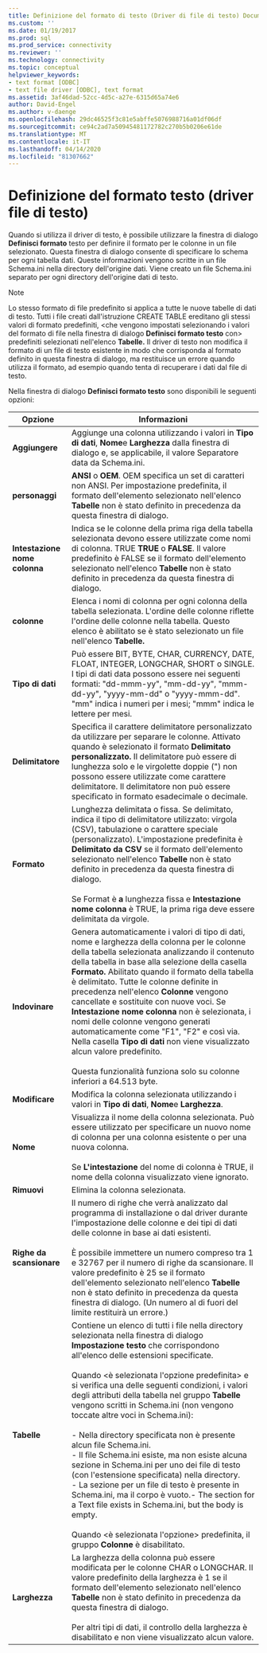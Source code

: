 ```yaml
---
title: Definizione del formato di testo (Driver di file di testo) Documenti Microsoft
ms.custom: ''
ms.date: 01/19/2017
ms.prod: sql
ms.prod_service: connectivity
ms.reviewer: ''
ms.technology: connectivity
ms.topic: conceptual
helpviewer_keywords:
- text format [ODBC]
- text file driver [ODBC], text format
ms.assetid: 3af46dad-52cc-4d5c-a27e-6315d65a74e6
author: David-Engel
ms.author: v-daenge
ms.openlocfilehash: 29dc46525f3c81e5abffe5076988716a01df06df
ms.sourcegitcommit: ce94c2ad7a50945481172782c270b5b0206e61de
ms.translationtype: MT
ms.contentlocale: it-IT
ms.lasthandoff: 04/14/2020
ms.locfileid: "81307662"
---
```

# <a name="defining-text-format-text-file-driver"></a>Definizione del formato testo (driver file di testo)
Quando si utilizza il driver di testo, è possibile utilizzare la finestra di dialogo **Definisci formato** testo per definire il formato per le colonne in un file selezionato. Questa finestra di dialogo consente di specificare lo schema per ogni tabella dati. Queste informazioni vengono scritte in un file Schema.ini nella directory dell'origine dati. Viene creato un file Schema.ini separato per ogni directory dell'origine dati di testo.  
  
> [!NOTE]  
>  Lo stesso formato di file predefinito si applica a tutte le nuove tabelle di dati di testo. Tutti i file creati dall'istruzione CREATE TABLE ereditano gli stessi valori di formato predefiniti, \<che vengono impostati selezionando i valori del formato di file nella finestra di dialogo **Definisci formato testo** con> predefiniti selezionati nell'elenco **Tabelle.** Il driver di testo non modifica il formato di un file di testo esistente in modo che corrisponda al formato definito in questa finestra di dialogo, ma restituisce un errore quando utilizza il formato, ad esempio quando tenta di recuperare i dati dal file di testo.  
  
 Nella finestra di dialogo **Definisci formato testo** sono disponibili le seguenti opzioni:  
  
|Opzione|Informazioni|  
|------------|-----------------|  
|**Aggiungere**|Aggiunge una colonna utilizzando i valori in **Tipo di dati**, **Nome**e **Larghezza** dalla finestra di dialogo e, se applicabile, il valore Separatore data da Schema.ini.|  
|**personaggi**|**ANSI** o **OEM**. OEM specifica un set di caratteri non ANSI. Per impostazione predefinita, il formato dell'elemento selezionato nell'elenco **Tabelle** non è stato definito in precedenza da questa finestra di dialogo.|  
|**Intestazione nome colonna**|Indica se le colonne della prima riga della tabella selezionata devono essere utilizzate come nomi di colonna. TRUE **TRUE** o **FALSE**. Il valore predefinito è FALSE se il formato dell'elemento selezionato nell'elenco **Tabelle** non è stato definito in precedenza da questa finestra di dialogo.|  
|**colonne**|Elenca i nomi di colonna per ogni colonna della tabella selezionata. L'ordine delle colonne riflette l'ordine delle colonne nella tabella. Questo elenco è abilitato se è stato selezionato un file nell'elenco **Tabelle.**|  
|**Tipo di dati**|Può essere BIT, BYTE, CHAR, CURRENCY, DATE, FLOAT, INTEGER, LONGCHAR, SHORT o SINGLE. I tipi di dati data possono essere nei seguenti formati: "dd-mmm-yy", "mm-dd-yy", "mmm-dd-yy", "yyyy-mm-dd" o "yyyy-mmm-dd". "mm" indica i numeri per i mesi; "mmm" indica le lettere per mesi.|  
|**Delimitatore**|Specifica il carattere delimitatore personalizzato da utilizzare per separare le colonne. Attivato quando è selezionato il formato **Delimitato personalizzato.** Il delimitatore può essere di lunghezza solo e le virgolette doppie (") non possono essere utilizzate come carattere delimitatore. Il delimitatore non può essere specificato in formato esadecimale o decimale.|  
|**Formato**|Lunghezza delimitata o fissa. Se delimitato, indica il tipo di delimitatore utilizzato: virgola (CSV), tabulazione o carattere speciale (personalizzato). L'impostazione predefinita è **Delimitato da CSV** se il formato dell'elemento selezionato nell'elenco **Tabelle** non è stato definito in precedenza da questa finestra di dialogo.<br /><br /> Se Format è **a** lunghezza fissa e **Intestazione nome colonna** è TRUE, la prima riga deve essere delimitata da virgole.|  
|**Indovinare**|Genera automaticamente i valori di tipo di dati, nome e larghezza della colonna per le colonne della tabella selezionata analizzando il contenuto della tabella in base alla selezione della casella **Formato.** Abilitato quando il formato della tabella è delimitato. Tutte le colonne definite in precedenza nell'elenco **Colonne** vengono cancellate e sostituite con nuove voci. Se **Intestazione nome colonna** non è selezionata, i nomi delle colonne vengono generati automaticamente come "F1", "F2" e così via. Nella casella **Tipo di dati** non viene visualizzato alcun valore predefinito.<br /><br /> Questa funzionalità funziona solo su colonne inferiori a 64.513 byte.|  
|**Modificare**|Modifica la colonna selezionata utilizzando i valori in **Tipo di dati**, **Nome**e **Larghezza**.|  
|**Nome**|Visualizza il nome della colonna selezionata. Può essere utilizzato per specificare un nuovo nome di colonna per una colonna esistente o per una nuova colonna.<br /><br /> Se **L'intestazione** del nome di colonna è TRUE, il nome della colonna visualizzato viene ignorato.|  
|**Rimuovi**|Elimina la colonna selezionata.|  
|**Righe da scansionare**|Il numero di righe che verrà analizzato dal programma di installazione o dal driver durante l'impostazione delle colonne e dei tipi di dati delle colonne in base ai dati esistenti.<br /><br /> È possibile immettere un numero compreso tra 1 e 32767 per il numero di righe da scansionare. Il valore predefinito è 25 se il formato dell'elemento selezionato nell'elenco **Tabelle** non è stato definito in precedenza da questa finestra di dialogo. (Un numero al di fuori del limite restituirà un errore.)|  
|**Tabelle**|Contiene un elenco di tutti i file nella directory selezionata nella finestra di dialogo **Impostazione testo** che corrispondono all'elenco delle estensioni specificate.<br /><br /> Quando \<è selezionata l'opzione predefinita> e si verifica una delle seguenti condizioni, i valori degli attributi della tabella nel gruppo **Tabelle** vengono scritti in Schema.ini (non vengono toccate altre voci in Schema.ini):<br /><br /> - Nella directory specificata non è presente alcun file Schema.ini.<br />- Il file Schema.ini esiste, ma non esiste alcuna sezione in Schema.ini per uno dei file di testo (con l'estensione specificata) nella directory.<br />- La sezione per un file di testo è presente in Schema.ini, ma il corpo è vuoto.- The section for a Text file exists in Schema.ini, but the body is empty.<br /><br /> Quando \<è selezionata l'opzione> predefinita, il gruppo **Colonne** è disabilitato.|  
|**Larghezza**|La larghezza della colonna può essere modificata per le colonne CHAR o LONGCHAR. Il valore predefinito della larghezza è 1 se il formato dell'elemento selezionato nell'elenco **Tabelle** non è stato definito in precedenza da questa finestra di dialogo.<br /><br /> Per altri tipi di dati, il controllo della larghezza è disabilitato e non viene visualizzato alcun valore.|
